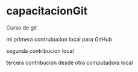 # capacitacionGit

Curso de git

mi primera contrubucion local para GitHub

segunda contribucion local

tercera contribucion desde otra computadora local
